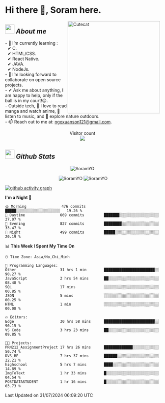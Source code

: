 # Hi there 👋, Soram here. 
 
<img align="right" width=300px alt="Cutecat" src="https://c.tenor.com/K33MDwMai28AAAAC/nyochio-d4dj.gif" />

## <img src="https://c.tenor.com/q8EQYnb8VLcAAAAi/re-zero.gif" width="30px">&nbsp;***About me***
 
\- 🌱 I’m currently learning :
  <br> &nbsp; ✔ C.
  <br> &nbsp; ✔ HTML/CSS.
  <br> &nbsp; ✔ React Native.
  <br> &nbsp; ✔ JAVA.
   <br> &nbsp; ✔ NodeJs.
<br> \- 👯 I’m looking forward to collaborate on open source projects.
<br> \- ✔ Ask me about anything, I am happy to help, only if the ball is in my court!😉.
<br> \- Outside tech,  📖 I love to read manga and watch anime, 🎵 listen to music, and 🌴 explore nature outdoors.
<br> \- 📫 Reach out to me at: ngoxuanson121@gmail.com.

<p align="center"> 
  Visitor count<br>
  <img src="https://profile-counter.glitch.me/SoramYO/count.svg" />
</p>

## <img src="https://c.tenor.com/moaQHad4VcMAAAAi/ram-dance.gif" width="30px">&nbsp;***Github Stats***
<p align="center"> <img src="https://komarev.com/ghpvc/?username=SoramYO" alt="SoramYO" /> </p>

<p align="center">&nbsp;<img align="center" src="https://github-readme-stats.vercel.app/api?username=SoramYO&theme=gotham&show_icons=true" alt="SoramYO" />

<img align="center" src="http://github-readme-streak-stats.herokuapp.com?user=SoramYO&theme=gotham&hide_border=true&date_format=M%20j%5B%2C%20Y%5D" alt="SoramYO" />


[![github activity graph](https://github-readme-activity-graph.vercel.app/graph?username=SoramYO&theme=tokyo-night)](https://github.com/SoramYO/github-readme-activity-graph)


<!--START_SECTION:waka-->
**I'm a Night 🦉** 

```text
🌞 Morning                476 commits         █████░░░░░░░░░░░░░░░░░░░░   19.26 % 
🌆 Daytime                669 commits         ███████░░░░░░░░░░░░░░░░░░   27.07 % 
🌃 Evening                827 commits         ████████░░░░░░░░░░░░░░░░░   33.47 % 
🌙 Night                  499 commits         █████░░░░░░░░░░░░░░░░░░░░   20.19 % 
```


📊 **This Week I Spent My Time On** 

```text
🕑︎ Time Zone: Asia/Ho_Chi_Minh

💬 Programming Languages: 
Other                    31 hrs 1 min        ███████████████████████░░   90.27 % 
JavaScript               2 hrs 54 mins       ██░░░░░░░░░░░░░░░░░░░░░░░   08.48 % 
SQL                      17 mins             ░░░░░░░░░░░░░░░░░░░░░░░░░   00.85 % 
JSON                     5 mins              ░░░░░░░░░░░░░░░░░░░░░░░░░   00.25 % 
HTML                     1 min               ░░░░░░░░░░░░░░░░░░░░░░░░░   00.08 % 

🔥 Editors: 
Edge                     30 hrs 58 mins      ███████████████████████░░   90.15 % 
VS Code                  3 hrs 23 mins       ██░░░░░░░░░░░░░░░░░░░░░░░   09.85 % 

🐱‍💻 Projects: 
PRN212_AssignmentProject 17 hrs 26 mins      █████████████░░░░░░░░░░░░   50.74 % 
DVS_BE                   7 hrs 37 mins       ██████░░░░░░░░░░░░░░░░░░░   22.21 % 
highschool               5 hrs 7 mins        ████░░░░░░░░░░░░░░░░░░░░░   14.89 % 
ImgToText                1 hr 33 mins        █░░░░░░░░░░░░░░░░░░░░░░░░   04.54 % 
POSTDATASTUDENT          1 hr 16 mins        █░░░░░░░░░░░░░░░░░░░░░░░░   03.73 % 
```


 Last Updated on 31/07/2024 06:09:20 UTC
<!--END_SECTION:waka-->
